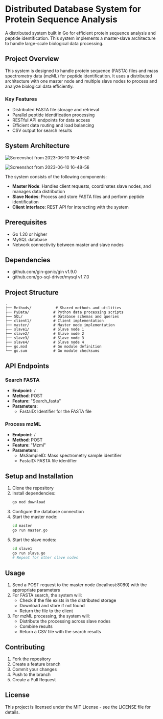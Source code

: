 # Distributed Database System for Protein Sequence Analysis

A distributed system built in Go for efficient protein sequence analysis and peptide identification. This system implements a master-slave architecture to handle large-scale biological data processing.

## Project Overview

This system is designed to handle protein sequence (FASTA) files and mass spectrometry data (mzML) for peptide identification. It uses a distributed architecture with one master node and multiple slave nodes to process and analyze biological data efficiently.

### Key Features

- Distributed FASTA file storage and retrieval
- Parallel peptide identification processing
- RESTful API endpoints for data access
- Efficient data routing and load balancing
- CSV output for search results

## System Architecture
![Screenshot from 2023-06-10 16-48-50](https://github.com/hebamuh68/Go-lang/assets/69214737/45d4e3ff-6ca7-4b42-aa5c-de982a349d75)

![Screenshot from 2023-06-10 16-48-58](https://github.com/hebamuh68/Go-lang/assets/69214737/cfa75277-e6df-48e4-b281-bd4db8e1f3da)

The system consists of the following components:

- **Master Node**: Handles client requests, coordinates slave nodes, and manages data distribution
- **Slave Nodes**: Process and store FASTA files and perform peptide identification
- **Client Interface**: REST API for interacting with the system

## Prerequisites

- Go 1.20 or higher
- MySQL database
- Network connectivity between master and slave nodes

## Dependencies

- github.com/gin-gonic/gin v1.9.0
- github.com/go-sql-driver/mysql v1.7.0

## Project Structure

```
.
├── Methods/           # Shared methods and utilities
├── PyData/           # Python data processing scripts
├── SQL/              # Database schemas and queries
├── client1/          # Client implementation
├── master/           # Master node implementation
├── slave1/           # Slave node 1
├── slave2/           # Slave node 2
├── slave3/           # Slave node 3
├── slave4/           # Slave node 4
├── go.mod            # Go module definition
└── go.sum            # Go module checksums
```

## API Endpoints

### Search FASTA
- **Endpoint**: `/`
- **Method**: POST
- **Feature**: "Search_fasta"
- **Parameters**: 
  - FastaID: Identifier for the FASTA file

### Process mzML
- **Endpoint**: `/`
- **Method**: POST
- **Feature**: "Mzml"
- **Parameters**:
  - MsSampleID: Mass spectrometry sample identifier
  - FastaID: FASTA file identifier

## Setup and Installation

1. Clone the repository
2. Install dependencies:
   ```bash
   go mod download
   ```
3. Configure the database connection
4. Start the master node:
   ```bash
   cd master
   go run master.go
   ```
5. Start the slave nodes:
   ```bash
   cd slave1
   go run slave.go
   # Repeat for other slave nodes
   ```

## Usage

1. Send a POST request to the master node (localhost:8080) with the appropriate parameters
2. For FASTA search, the system will:
   - Check if the file exists in the distributed storage
   - Download and store if not found
   - Return the file to the client
3. For mzML processing, the system will:
   - Distribute the processing across slave nodes
   - Combine results
   - Return a CSV file with the search results

## Contributing

1. Fork the repository
2. Create a feature branch
3. Commit your changes
4. Push to the branch
5. Create a Pull Request

## License

This project is licensed under the MIT License - see the LICENSE file for details.
